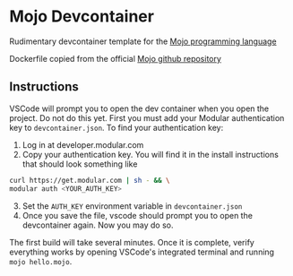 # Mojo Devcontainer

Rudimentary devcontainer template for the [Mojo programming language](https://docs.modular.com/mojo)

Dockerfile copied from the official [Mojo github repository](https://github.com/modularml/mojo/blob/19057520e9efe921fc15ad9daa9965d61d1ac5fd/examples/docker/Dockerfile.mojosdk)

## Instructions

VSCode will prompt you to open the dev container when you open the project. Do not do this yet. First you must add your Modular authentication key to `devcontainer.json`. To find your authentication key:

1. Log in at developer.modular.com
2. Copy your authentication key. You will find it in the install instructions that should look something like
```sh
curl https://get.modular.com | sh - && \
modular auth <YOUR_AUTH_KEY>
```
3. Set the `AUTH_KEY` environment variable in `devcontainer.json`
4. Once you save the file, vscode should prompt you to open the devcontainer again. Now you may do so.

The first build will take several minutes. Once it is complete, verify everything works by opening VSCode's integrated terminal and running `mojo hello.mojo`.